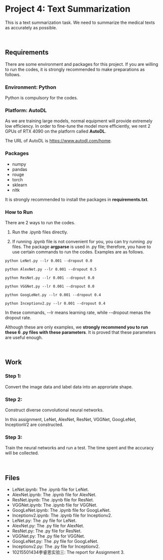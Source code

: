 # Project 4: Text Summarization
This is a text summarization task. We need to summarize the medical texts as accurately as possible.

&nbsp;

## Requirements

There are some environment and packages for this project. If you are willing to run the codes, it is strongly recommended to make preparations as follows.

### Environment: Python

Python is compulsory for the codes.

### Platform: AutoDL

As we are training large models, normal equipment will provide extremely low efficiency. In order to fine-tune the model more efficiently, we rent 2 GPUs of RTX 4090 on the platform called **AutoDL**.

The URL of AutoDL is https://www.autodl.com/home.

### Packages

- numpy
- pandas
- rouge
- torch
- sklearn
- nltk

It is strongly recommended to install the packages in **requirements.txt**.

### How to Run

There are 2 ways to run the codes.

1. Run the .ipynb files directly.

2. If running .ipynb file is not convenient for you, you can try running .py files. The package **argparse** is used in .py file; therefore, you have to use certain commands to run the codes. Examples are as follows.

`python LeNet.py --lr 0.001 --dropout 0.0`

`python AlexNet.py --lr 0.001 --dropout 0.5`

`python ResNet.py --lr 0.001 --dropout 0.0`

`python VGGNet.py --lr 0.001 --dropout 0.0`

`python GoogLeNet.py --lr 0.001 --dropout 0.4`

`python Inceptionv2.py --lr 0.001 --dropout 0.4`

In these commands, --lr means learning rate, while --dropout menas the dropout rate.

Although these are only examples, we **strongly recommend you to run these 6 .py files with these parameters**. It is proved that these parameters are useful enough.

&nbsp;

## Work

### Step 1: 

Convert the image data and label data into an approriate shape.

### Step 2: 

Construct diverse convolutional neural networks.

In this assignment, LeNet, AlexNet, ResNet, VGGNet, GoogLeNet, InceptionV2 are constructed.

### Step 3:

Train the neural networks and run a test. The time spent and the accuracy will be collected.

&nbsp;

## Files

- LeNet.ipynb: The .ipynb file for LeNet.
- AlexNet.ipynb: The .ipynb file for AlexNet.
- ResNet.ipynb: The .ipynb file for ResNet.
- VGGNet.ipynb: The .ipynb file for VGGNet.
- GoogLeNet.ipynb: The .ipynb file for GoogLeNet.
- Inceptionv2.ipynb: The .ipynb file for Inceptionv2.
- LeNet.py: The .py file for LeNet.
- AlexNet.py: The .py file for AlexNet.
- ResNet.py: The .py file for ResNet.
- VGGNet.py: The .py file for VGGNet.
- GoogLeNet.py: The .py file for GoogLeNet.
- Inceptionv2.py: The .py file for Inceptionv2.
- 10215501434李睿恩实验三: The report for Assignment 3.
